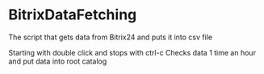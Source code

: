 # BitrixDataFetching
The script that gets data from Bitrix24 and puts it into csv file


Starting with double click and stops with ctrl-c 
Checks data 1 time an hour and put data into root catalog
